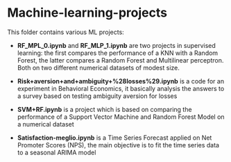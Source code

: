# Machine-learning-projects

This folder contains various ML projects:

- **RF_MPL_0.ipynb** and **RF_MLP_1.ipynb** are two projects in supervised learning: the first compares the performance of a KNN with a Random Forest, the latter compares a Random Forest and Multilinear perceptron. Both on two different numerical datasets of modest size.

- **Risk+aversion+and+ambiguity+%28losses%29.ipynb** is a code for an experiment in Behavioral Economics, it basically analysis the answers to a survey based on testing ambiguity aversion for losses 

- **SVM+RF.ipynb** is a project which is based on comparing the performance of a Support Vector Machine and Random Forest Model on a numerical dataset

- **Satisfaction-meglio.ipynb** is a Time Series Forecast applied on Net Promoter Scores (NPS), the main objective is to fit the time series data to a seasonal ARIMA model 
